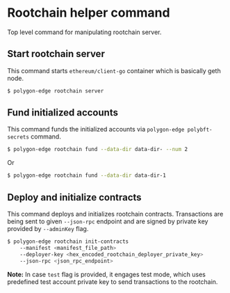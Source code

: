 # Rootchain helper command

Top level command for manipulating rootchain server.

## Start rootchain server

This command starts `ethereum/client-go` container which is basically geth node.

```bash
$ polygon-edge rootchain server
```

## Fund initialized accounts

This command funds the initialized accounts via `polygon-edge polybft-secrets` command.

```bash
$ polygon-edge rootchain fund --data-dir data-dir- --num 2
```
Or
```bash
$ polygon-edge rootchain fund --data-dir data-dir-1
```

## Deploy and initialize contracts

This command deploys and initializes rootchain contracts. Transactions are being sent to given `--json-rpc` endpoint and are signed by private key provided by `--adminKey` flag.

```bash
$ polygon-edge rootchain init-contracts 
    --manifest <manifest_file_path> 
    --deployer-key <hex_encoded_rootchain_deployer_private_key>
    --json-rpc <json_rpc_endpoint> 
```

**Note:** In case `test` flag is provided, it engages test mode, which uses predefined test account private key to send transactions to the rootchain.